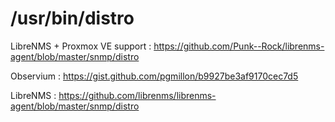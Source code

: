 # /usr/bin/distro

LibreNMS + Proxmox VE support : https://github.com/Punk--Rock/librenms-agent/blob/master/snmp/distro

Observium : https://gist.github.com/pgmillon/b9927be3af9170cec7d5

LibreNMS : https://github.com/librenms/librenms-agent/blob/master/snmp/distro
